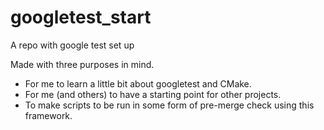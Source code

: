 # googletest_start
A repo with google test set up

Made with three purposes in mind.
* For me to learn a little bit about googletest and CMake.
* For me (and others) to have a starting point for other projects.
* To make scripts to be run in some form of pre-merge check using this framework.
